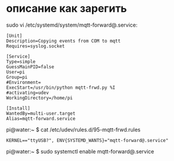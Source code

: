 # описание как зарегить
sudo vi /etc/systemd/system/mqtt-forward@.service:
```
[Unit]
Description=Copying events from COM to mqtt
Requires=syslog.socket

[Service]
Type=simple
GuessMainPID=false
User=pi
Group=pi
#Environment=
ExecStart=/usr/bin/python mqtt-frwd.py %I
#activating=udev
WorkingDirectory=/home/pi

[Install]
WantedBy=multi-user.target
Alias=mqtt-forward.service
```

pi@water:~ $ cat /etc/udev/rules.d/95-mqtt-frwd.rules
```
KERNEL=="ttyUSB?", ENV{SYSTEMD_WANTS}="mqtt-forward@.service"
```


pi@water:~ $ sudo systemctl enable mqtt-forward@.service

